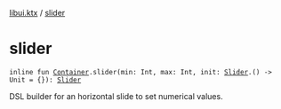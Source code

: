 [libui.ktx](README.md) / [slider](slider.md)

# slider

`inline fun `[`Container`](-container/README.md)`.slider(min: Int, max: Int, init: `[`Slider`](-slider/README.md)`.() -> Unit = {}): `[`Slider`](-slider/README.md)

DSL builder for an horizontal slide to set numerical values.

